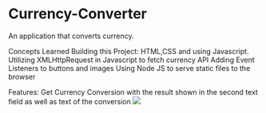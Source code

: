 # Currency-Converter

An application that converts currency.


Concepts Learned Building this Project:
HTML,CSS and using Javascript.
Utilizing XMLHttpRequest in Javascript to fetch currency API
Adding Event Listeners to buttons and images
Using Node JS to serve static files to the browser


Features:
Get Currency Conversion with the result shown in the second text field as well as text of the conversion
<img src="C:\Users\timtu\Desktop\Currency-Converter\public\images\currencyConverterResult.png"></img>


